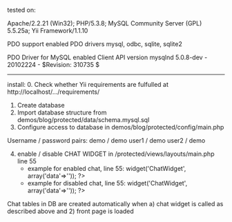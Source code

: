 tested on:

Apache/2.2.21 (Win32);
PHP/5.3.8;
MySQL Community Server (GPL) 5.5.25a;
Yii Framework/1.1.10

PDO support	enabled
PDO drivers	mysql, odbc, sqlite, sqlite2

PDO Driver for MySQL	enabled
Client API version	mysqlnd 5.0.8-dev - 20102224 - $Revision: 310735 $

-----------------------------------

install:
0. Check whether Yii requirements are fulfulled at http://localhost/.../requirements/
1. Create database
2. Import database structure from demos/blog/protected/data/schema.mysql.sql
3. Configure access to database in demos/blog/protected/config/main.php

Username / password pairs:
demo / demo
user1 / demo
user2 / demo

4. enable / disable CHAT WIDGET in /protected/views/layouts/main.php line 55
   - example for enabled chat, line 55: <?php $this->widget('ChatWidget', array('data'=>'')); ?>
   - example for disabled chat, line 55: <?php // $this->widget('ChatWidget', array('data'=>'')); ?>

Chat tables in DB are created automatically when a) chat widget is called as described above and 2) front page is loaded

